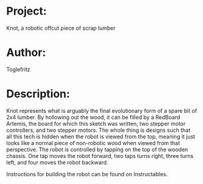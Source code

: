 # Project: 
Knot, a robotic offcut piece of scrap lumber
      
# Author: 
Toglefritz

# Description: 
Knot represents what is arguably the final evolutionary form of a spare
bit of 2x4 lumber. By hollowing out the wood, it can be filled by a RedBoard Artemis,
the board for which this sketch was written, two stepper motor controllers, and two
stepper motors. The whole thing is designs such that all this tech is hidden when
the robot is viewed from the top, meaning it just looks like a normal piece of non-robotic
wood when viewed from that perspective. The robot is controlled by tapping on the top
of the wooden chassis. One tap moves the robot forward, two taps turns right, three 
turns left, and four moves the robot backward.

Instructions for building the robot can be found on Instructables.
